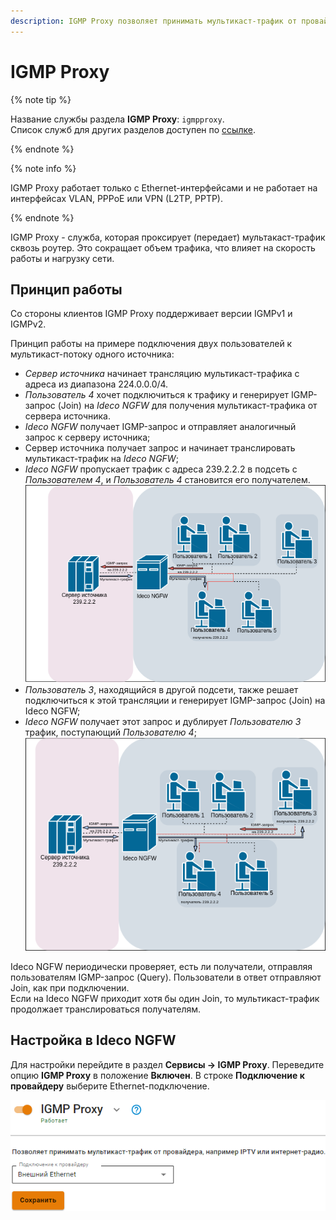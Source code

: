 ```yaml
---
description: IGMP Proxy позволяет принимать мультикаст-трафик от провайдера.
---
```


# IGMP Proxy

{% note tip %}

Название службы раздела **IGMP Proxy**: `igmpproxy`. \
Список служб для других разделов доступен по [ссылке](../../../ngfw/settings/server-management/terminal.md).

{% endnote %}

{% note info %}

IGMP Proxy работает только с Ethernet-интерфейсами и не работает на интерфейсах VLAN, PPPoE или VPN (L2TP, PPTP).

{% endnote %}

IGMP Proxy - служба, которая проксирует (передает) мультакаст-трафик сквозь роутер. Это сокращает объем трафика, что влияет на скорость работы и нагрузку сети. 

## Принцип работы

Со стороны клиентов IGMP Proxy поддерживает версии IGMPv1 и IGMPv2.

Принцип работы на примере подключения двух пользователей к мультикаст-потоку одного источника: 
* *Сервер источника* начинает трансляцию мультикаст-трафика с адреса из диапазона 224.0.0.0/4. 
* *Пользователь 4* хочет подключиться к трафику и генерирует IGMP-запрос (Join) на *Ideco NGFW* для получения мультикаст-трафика от сервера источника. 
* *Ideco NGFW* получает IGMP-запрос и отправляет аналогичный запрос к серверу источника;
* Сервер источника получает запрос и начинает транслировать мультикаст-трафик на *Ideco NGFW*;
* *Ideco NGFW* пропускает трафик с адреса 239.2.2.2 в подсеть с *Пользователем 4*, и *Пользователь 4* становится его получателем. \
![](../../../_images/igmp.png)
* *Пользователь 3*, находящийся в другой подсети, также решает подключиться к этой трансляции и генерирует IGMP-запрос (Join) на Ideco NGFW;
* *Ideco NGFW* получает этот запрос и дублирует *Пользователю 3* трафик, поступающий *Пользователю 4*; \
![](../../../_images/igmp1.png)

Ideco NGFW периодически проверяет, есть ли получатели, отправляя пользователям IGMP-запрос (Query). Пользователи в ответ отправляют Join, как при подключении. \
Если на Ideco NGFW приходит хотя бы один Join, то мультикаст-трафик продолжает транслироваться получателям.

## Настройка в Ideco NGFW

Для настройки перейдите в раздел **Сервисы -> IGMP Proxy**. Переведите опцию **IGMP Proxy** в положение **Включен**. В строке **Подключение к провайдеру** выберите Ethernet-подключение.

![](../../../_images/igmp2.png)
